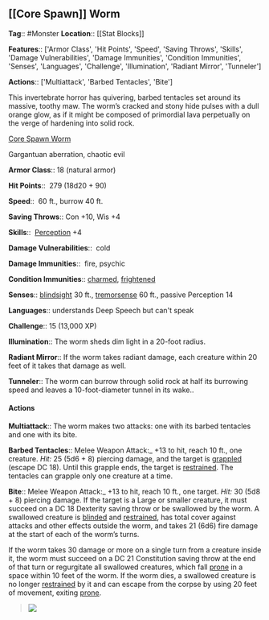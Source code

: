 ## [[Core Spawn]] Worm
**Tag**:: #Monster
**Location**:: [[Stat Blocks]]

**Features**:: ['Armor Class', 'Hit Points', 'Speed', 'Saving Throws', 'Skills', 'Damage Vulnerabilities', 'Damage Immunities', 'Condition Immunities', 'Senses', 'Languages', 'Challenge', 'Illumination', 'Radiant Mirror', 'Tunneler']

**Actions**:: ['Multiattack', 'Barbed Tentacles', 'Bite']

This invertebrate horror has quivering, barbed tentacles set around its massive, toothy maw. The worm’s cracked and stony hide pulses with a dull orange glow, as if it might be composed of primordial lava perpetually on the verge of hardening into solid rock.

[Core Spawn Worm](https://www.dndbeyond.com/monsters/core-spawn-worm)

Gargantuan aberration, chaotic evil

**Armor Class**::  18 (natural armor)

**Hit Points**::  279 (18d20 + 90)

**Speed**::  60 ft., burrow 40 ft.

**Saving Throws**::  Con +10, Wis +4

**Skills**::  [Perception](https://www.dndbeyond.com/compendium/rules/basic-rules/using-ability-scores#Perception) +4

**Damage Vulnerabilities**::  cold

**Damage Immunities**::  fire, psychic

**Condition Immunities**::  [charmed](https://www.dndbeyond.com/compendium/rules/basic-rules/appendix-a-conditions#Charmed), [frightened](https://www.dndbeyond.com/compendium/rules/basic-rules/appendix-a-conditions#Frightened)

**Senses**::  [blindsight](https://www.dndbeyond.com/compendium/rules/basic-rules/monsters#Blindsight) 30 ft., [tremorsense](https://www.dndbeyond.com/compendium/rules/basic-rules/monsters#Tremorsense) 60 ft., passive Perception 14

**Languages**::  understands Deep Speech but can't speak

**Challenge**::  15 (13,000 XP)

**Illumination**::  The worm sheds dim light in a 20-foot radius.

**Radiant Mirror**::  If the worm takes radiant damage, each creature within 20 feet of it takes that damage as well.

**Tunneler**::  The worm can burrow through solid rock at half its burrowing speed and leaves a 10-foot-diameter tunnel in its wake..

#### Actions
**Multiattack**::  The worm makes two attacks: one with its barbed tentacles and one with its bite.

**Barbed Tentacles**::  Melee Weapon Attack:_ +13 to hit, reach 10 ft., one creature. _Hit:_ 25 (5d6 + 8) piercing damage, and the target is [grappled](https://www.dndbeyond.com/compendium/rules/basic-rules/appendix-a-conditions#Grappled) (escape DC 18). Until this grapple ends, the target is [restrained](https://www.dndbeyond.com/compendium/rules/basic-rules/appendix-a-conditions#Restrained). The tentacles can grapple only one creature at a time.

**Bite**::  Melee Weapon Attack:_ +13 to hit, reach 10 ft., one target. _Hit:_ 30 (5d8 + 8) piercing damage. If the target is a Large or smaller creature, it must succeed on a DC 18 Dexterity saving throw or be swallowed by the worm. A swallowed creature is [blinded](https://www.dndbeyond.com/compendium/rules/basic-rules/appendix-a-conditions#Blinded) and [restrained](https://www.dndbeyond.com/compendium/rules/basic-rules/appendix-a-conditions#Restrained), has total cover against attacks and other effects outside the worm, and takes 21 (6d6) fire damage at the start of each of the worm’s turns.

If the worm takes 30 damage or more on a single turn from a creature inside it, the worm must succeed on a DC 21 Constitution saving throw at the end of that turn or regurgitate all swallowed creatures, which fall [prone](https://www.dndbeyond.com/compendium/rules/basic-rules/appendix-a-conditions#Prone) in a space within 10 feet of the worm. If the worm dies, a swallowed creature is no longer [restrained](https://www.dndbeyond.com/compendium/rules/basic-rules/appendix-a-conditions#Restrained) by it and can escape from the corpse by using 20 feet of movement, exiting [prone](https://www.dndbeyond.com/compendium/rules/basic-rules/appendix-a-conditions#Prone).

> [![](https://media-waterdeep.cursecdn.com/avatars/thumbnails/9170/18/400/295/637199798870384385.png)](https://media-waterdeep.cursecdn.com/avatars/9170/18/637199798870384385.png)